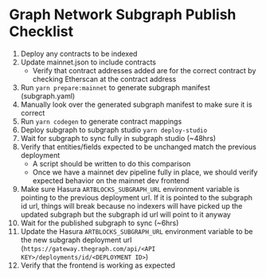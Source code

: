 # Graph Network Subgraph Publish Checklist
1. Deploy any contracts to be indexed
2. Update mainnet.json to include contracts
    - Verify that contract addresses added are for the correct contract by checking Etherscan at the contract address
3. Run `yarn prepare:mainnet` to generate subgraph manifest (subgraph.yaml)
4. Manually look over the generated subgraph manifest to make sure it is correct
5. Run `yarn codegen` to generate contract mappings
6. Deploy subgraph to subgraph studio `yarn deploy-studio`
7. Wait for subgraph to sync fully in subgraph studio (~48hrs)
8. Verify that entities/fields expected to be unchanged match the previous deployment
    - A script should be written to do this comparison
    - Once we have a mainnet dev pipeline fully in place, we should verify expected behavior on the mainnet dev frontend
9. Make sure Hasura `ARTBLOCKS_SUBGRAPH_URL` environment variable is pointing to the previous deployment url. If it is pointed to the subgraph id url, things will break because no indexers will have picked up the updated subgraph but the subgraph id url will point to it anyway
10. Wait for the published subgraph to sync (~6hrs)
11. Update the Hasura `ARTBLOCKS_SUBGRAPH_URL` environment variable to be the new subgraph deployment url (`https://gateway.thegraph.com/api/<API KEY>/deployments/id/<DEPLOYMENT ID>`)
12. Verify that the frontend is working as expected